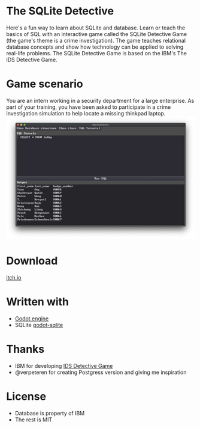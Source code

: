 # The SQLite Detective
Here's a fun way to learn about SQLite and database. Learn or teach the basics of SQL with an interactive game called the SQLite Detective Game (the game's theme is a crime investigation). The game teaches relational database concepts and show how technology can be applied to solving real-life problems. The  SQLite Detective Game is based on the IBM's The IDS Detective Game.

# Game scenario
You are an intern working in a security department for a large enterprise. As part of your training, you have been asked to participate in a crime investigation simulation to help locate a missing thinkpad laptop.
![Screenshot](/screenshots/screenshot.png)

# Download
[itch.io](https://gaidamakua.itch.io/sqlitedetective)

# Written with
* [Godot engine](https://github.com/godotengine/godot)
* SQLite [godot-sqlite](https://github.com/2shady4u/godot-sqlite)

# Thanks
* IBM for developing [IDS Detective Game](https://www.ibm.com/support/knowledgecenter/en/SSGU8G_11.50.0/com.ibm.virtapp.doc/TD_item3.htm)
* @verpeteren for creating Postgress version and giving me inspiration

# License
* Database is property of IBM
* The rest is MIT
